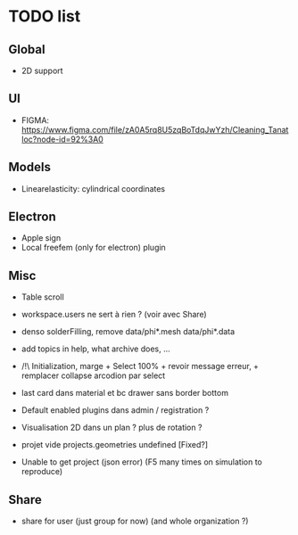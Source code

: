 # TODO list

## Global

- 2D support

## UI

- FIGMA: https://www.figma.com/file/zA0A5rq8U5zqBoTdqJwYzh/Cleaning_Tanatloc?node-id=92%3A0

## Models

- Linearelasticity: cylindrical coordinates

## Electron

- Apple sign
- Local freefem (only for electron) plugin

## Misc

- Table scroll

- workspace.users ne sert à rien ? (voir avec Share)

- denso solderFilling, remove data/phi\*.mesh data/phi\*.data

- add topics in help, what archive does, ...

- /!\ Initialization, marge + Select 100% + revoir message erreur, + remplacer collapse arcodion par select

- last card dans material et bc drawer sans border bottom

- Default enabled plugins dans admin / registration ?

- Visualisation 2D dans un plan ? plus de rotation ?

- projet vide projects.geometries undefined [Fixed?]

- Unable to get project (json error) (F5 many times on simulation to reproduce)

## Share

- share for user (just group for now) (and whole organization ?)

